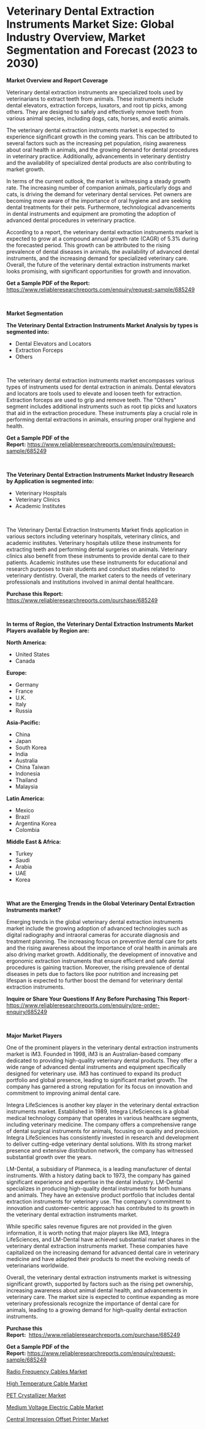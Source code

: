 <p><h1>Veterinary Dental Extraction Instruments Market Size: Global Industry Overview, Market Segmentation and Forecast (2023 to 2030)</h1></p><p><strong>Market Overview and Report Coverage</strong></p>
<p><p>Veterinary dental extraction instruments are specialized tools used by veterinarians to extract teeth from animals. These instruments include dental elevators, extraction forceps, luxators, and root tip picks, among others. They are designed to safely and effectively remove teeth from various animal species, including dogs, cats, horses, and exotic animals.</p><p>The veterinary dental extraction instruments market is expected to experience significant growth in the coming years. This can be attributed to several factors such as the increasing pet population, rising awareness about oral health in animals, and the growing demand for dental procedures in veterinary practice. Additionally, advancements in veterinary dentistry and the availability of specialized dental products are also contributing to market growth.</p><p>In terms of the current outlook, the market is witnessing a steady growth rate. The increasing number of companion animals, particularly dogs and cats, is driving the demand for veterinary dental services. Pet owners are becoming more aware of the importance of oral hygiene and are seeking dental treatments for their pets. Furthermore, technological advancements in dental instruments and equipment are promoting the adoption of advanced dental procedures in veterinary practice.</p><p>According to a report, the veterinary dental extraction instruments market is expected to grow at a compound annual growth rate (CAGR) of 5.3% during the forecasted period. This growth can be attributed to the rising prevalence of dental diseases in animals, the availability of advanced dental instruments, and the increasing demand for specialized veterinary care. Overall, the future of the veterinary dental extraction instruments market looks promising, with significant opportunities for growth and innovation.</p></p>
<p><strong>Get a Sample PDF of the Report:</strong> <a href="https://www.reliableresearchreports.com/enquiry/request-sample/685249">https://www.reliableresearchreports.com/enquiry/request-sample/685249</a></p>
<p>&nbsp;</p>
<p><strong>Market Segmentation</strong></p>
<p><strong>The Veterinary Dental Extraction Instruments Market Analysis by types is segmented into:</strong></p>
<p><ul><li>Dental Elevators and Locators</li><li>Extraction Forceps</li><li>Others</li></ul></p>
<p>&nbsp;</p>
<p><p>The veterinary dental extraction instruments market encompasses various types of instruments used for dental extraction in animals. Dental elevators and locators are tools used to elevate and loosen teeth for extraction. Extraction forceps are used to grip and remove teeth. The "Others" segment includes additional instruments such as root tip picks and luxators that aid in the extraction procedure. These instruments play a crucial role in performing dental extractions in animals, ensuring proper oral hygiene and health.</p></p>
<p><strong>Get a Sample PDF of the Report:</strong>&nbsp;<a href="https://www.reliableresearchreports.com/enquiry/request-sample/685249">https://www.reliableresearchreports.com/enquiry/request-sample/685249</a></p>
<p>&nbsp;</p>
<p><strong>The Veterinary Dental Extraction Instruments Market Industry Research by Application is segmented into:</strong></p>
<p><ul><li>Veterinary Hospitals</li><li>Veterinary Clinics</li><li>Academic Institutes</li></ul></p>
<p>&nbsp;</p>
<p><p>The Veterinary Dental Extraction Instruments Market finds application in various sectors including veterinary hospitals, veterinary clinics, and academic institutes. Veterinary hospitals utilize these instruments for extracting teeth and performing dental surgeries on animals. Veterinary clinics also benefit from these instruments to provide dental care to their patients. Academic institutes use these instruments for educational and research purposes to train students and conduct studies related to veterinary dentistry. Overall, the market caters to the needs of veterinary professionals and institutions involved in animal dental healthcare.</p></p>
<p><strong>Purchase this Report:</strong>&nbsp; <a href="https://www.reliableresearchreports.com/purchase/685249">https://www.reliableresearchreports.com/purchase/685249</a></p>
<p>&nbsp;</p>
<p><strong>In terms of Region, the Veterinary Dental Extraction Instruments Market Players available by Region are:</strong></p>
<p>
    <p> <strong> North America: </strong>
        <ul>
            <li>United States</li>
            <li>Canada</li>
        </ul>
        </p> 
    <p> <strong> Europe: </strong>
        <ul>
            <li>Germany</li>
            <li>France</li>
            <li>U.K.</li>
            <li>Italy</li>
            <li>Russia</li>
        </ul>
        </p> 
    <p> <strong> Asia-Pacific: </strong>
        <ul>
            <li>China</li>
            <li>Japan</li>
            <li>South Korea</li>
            <li>India</li>
            <li>Australia</li>
            <li>China Taiwan</li>
            <li>Indonesia</li>
            <li>Thailand</li>
            <li>Malaysia</li>
        </ul>
        </p> 
    <p> <strong> Latin America: </strong>
        <ul>
            <li>Mexico</li>
            <li>Brazil</li>
            <li>Argentina Korea</li>
            <li>Colombia</li>
        </ul>
        </p> 
    <p> <strong> Middle East & Africa: </strong>
        <ul>
            <li>Turkey</li>
            <li>Saudi</li>
            <li>Arabia</li>
            <li>UAE</li>
            <li>Korea</li>
        </ul>
    </p>
    </p>
<p>&nbsp;</p>
<p><strong>What are the Emerging Trends in the Global Veterinary Dental Extraction Instruments market?</strong></p>
<p><p>Emerging trends in the global veterinary dental extraction instruments market include the growing adoption of advanced technologies such as digital radiography and intraoral cameras for accurate diagnosis and treatment planning. The increasing focus on preventive dental care for pets and the rising awareness about the importance of oral health in animals are also driving market growth. Additionally, the development of innovative and ergonomic extraction instruments that ensure efficient and safe dental procedures is gaining traction. Moreover, the rising prevalence of dental diseases in pets due to factors like poor nutrition and increasing pet lifespan is expected to further boost the demand for veterinary dental extraction instruments.</p></p>
<p><strong>Inquire or Share Your Questions If Any Before Purchasing This Report</strong>- <a href="https://www.reliableresearchreports.com/enquiry/pre-order-enquiry/685249">https://www.reliableresearchreports.com/enquiry/pre-order-enquiry/685249</a></p>
<p>&nbsp;</p>
<p><strong>Major Market Players</strong></p>
<p><p>One of the prominent players in the veterinary dental extraction instruments market is iM3. Founded in 1998, iM3 is an Australian-based company dedicated to providing high-quality veterinary dental products. They offer a wide range of advanced dental instruments and equipment specifically designed for veterinary use. iM3 has continued to expand its product portfolio and global presence, leading to significant market growth. The company has garnered a strong reputation for its focus on innovation and commitment to improving animal dental care.</p><p>Integra LifeSciences is another key player in the veterinary dental extraction instruments market. Established in 1989, Integra LifeSciences is a global medical technology company that operates in various healthcare segments, including veterinary medicine. The company offers a comprehensive range of dental surgical instruments for animals, focusing on quality and precision. Integra LifeSciences has consistently invested in research and development to deliver cutting-edge veterinary dental solutions. With its strong market presence and extensive distribution network, the company has witnessed substantial growth over the years.</p><p>LM-Dental, a subsidiary of Planmeca, is a leading manufacturer of dental instruments. With a history dating back to 1973, the company has gained significant experience and expertise in the dental industry. LM-Dental specializes in producing high-quality dental instruments for both humans and animals. They have an extensive product portfolio that includes dental extraction instruments for veterinary use. The company's commitment to innovation and customer-centric approach has contributed to its growth in the veterinary dental extraction instruments market. </p><p>While specific sales revenue figures are not provided in the given information, it is worth noting that major players like iM3, Integra LifeSciences, and LM-Dental have achieved substantial market shares in the veterinary dental extraction instruments market. These companies have capitalized on the increasing demand for advanced dental care in veterinary medicine and have adapted their products to meet the evolving needs of veterinarians worldwide.</p><p>Overall, the veterinary dental extraction instruments market is witnessing significant growth, supported by factors such as the rising pet ownership, increasing awareness about animal dental health, and advancements in veterinary care. The market size is expected to continue expanding as more veterinary professionals recognize the importance of dental care for animals, leading to a growing demand for high-quality dental extraction instruments.</p></p>
<p><strong>Purchase this Report:</strong>&nbsp;&nbsp;<a href="https://www.reliableresearchreports.com/purchase/685249">https://www.reliableresearchreports.com/purchase/685249</a></p>
<p></p>
<p><strong>Get a Sample PDF of the Report:</strong>&nbsp;<a href="https://www.reliableresearchreports.com/enquiry/request-sample/685249">https://www.reliableresearchreports.com/enquiry/request-sample/685249</a></p>
<p><p><a href="https://www.linkedin.com/pulse/radio-frequency-cables-market-challenges-opportunities-growth-1e/">Radio Frequency Cables Market</a></p><p><a href="https://www.linkedin.com/pulse/decoding-high-temperature-cable-market-deep-dive-latest-trends/">High Temperature Cable Market</a></p><p><a href="https://medium.com/@marcellakin2023/pet-crystallizer-market-size-market-outlook-and-market-forecast-2023-to-2030-1b30d785237c">PET Crystallizer Market</a></p><p><a href="https://www.linkedin.com/pulse/medium-voltage-electric-cable-market-insights-players/">Medium Voltage Electric Cable Market</a></p><p><a href="https://medium.com/@raymondgray765/decoding-central-impression-offset-printer-market-metrics-market-share-trends-and-growth-8c8cd83ace78">Central Impression Offset Printer Market</a></p></p>